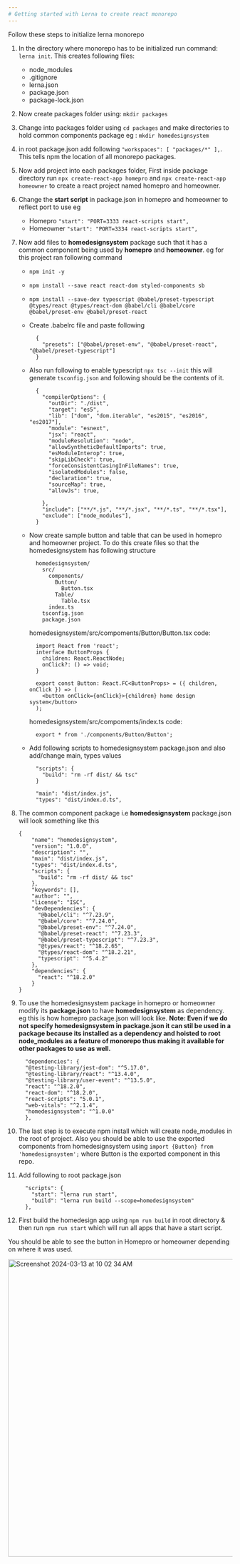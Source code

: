 ```yaml
---
# Getting started with Lerna to create react monorepo
---
```

Follow these steps to initialize lerna monorepo
1. In the directory where monorepo has to be initialized run command: 
`lerna init`.
  This creates following files:
    - node_modules
    - .gitignore
    - lerna.json
    - package.json
    - package-lock.json

2. Now create packages folder using: `mkdir packages`
3. Change into packages folder using `cd packages` and make directories to hold common components package eg : `mkdir homedesignsystem`
4. in root package.json add following ```"workspaces": [
    "packages/*"
  ],```. This tells npm the location of all monorepo packages.
5. Now add project into each packages folder, First inside package directory run `npx create-react-app homepro` and `npx create-react-app homeowner` to create a react project named homepro and homeowner.
6. Change the **start script** in package.json in homepro and homeowner to reflect port to use eg 
    * Homepro `"start": "PORT=3333 react-scripts start",`
    * Homeowner `"start": "PORT=3334 react-scripts start",`
7. Now add files to **homedesignsystem** package such that it has a common component being used by **homepro** and **homeowner**. eg for this project ran following command 
    * `npm init -y`
    * `npm install --save react react-dom styled-components sb`
    * `npm install --save-dev typescript @babel/preset-typescript @types/react @types/react-dom @babel/cli @babel/core @babel/preset-env @babel/preset-react`
    * Create .babelrc file and paste following 
      ```
        {
          "presets": ["@babel/preset-env", "@babel/preset-react", "@babel/preset-typescript"]
        }
      ```
    * Also run following to enable typescript `npx tsc --init` this will generate `tsconfig.json` and following should be the contents of it.
      ```
        {
          "compilerOptions": {
            "outDir": "./dist",
            "target": "es5",
            "lib": ["dom", "dom.iterable", "es2015", "es2016", "es2017"],
            "module": "esnext",
            "jsx": "react",
            "moduleResolution": "node",
            "allowSyntheticDefaultImports": true,
            "esModuleInterop": true,
            "skipLibCheck": true,
            "forceConsistentCasingInFileNames": true,
            "isolatedModules": false,
            "declaration": true,
            "sourceMap": true,
            "allowJs": true,
        
          },
          "include": ["**/*.js", "**/*.jsx", "**/*.ts", "**/*.tsx"],
          "exclude": ["node_modules"],
        }
      ```
    * Now create sample button and table that can be used in homepro and homeowner project. To do this create files so that the homedesignsystem has following structure
        ```
          homedesignsystem/
            src/
              components/
                Button/
                  Button.tsx
                Table/
                  Table.tsx
              index.ts
            tsconfig.json
            package.json
        ```
        homedesignsystem/src/compoments/Button/Button.tsx code:
        ```
          import React from 'react';
          interface ButtonProps {
            children: React.ReactNode;
            onClick?: () => void;
          }
          
          export const Button: React.FC<ButtonProps> = ({ children, onClick }) => (
            <button onClick={onClick}>{children} home design system</button>
          );
        ```
       homedesignsystem/src/compoments/index.ts code:
        ```
          export * from './components/Button/Button';
        ```
        
     * Add following scripts to homedesignsystem package.json and also add/change main, types values
        ```
          "scripts": {
            "build": "rm -rf dist/ && tsc"
          }
        ```
        ```
          "main": "dist/index.js",
          "types": "dist/index.d.ts",
        ```
    
7. The common component package i.e **homedesignsystem** package.json will look something like this
    ```
    {
        "name": "homedesignsystem",
        "version": "1.0.0",
        "description": "",
        "main": "dist/index.js",
        "types": "dist/index.d.ts",
        "scripts": {
          "build": "rm -rf dist/ && tsc"
        },
        "keywords": [],
        "author": "",
        "license": "ISC",
        "devDependencies": {
          "@babel/cli": "^7.23.9",
          "@babel/core": "^7.24.0",
          "@babel/preset-env": "^7.24.0",
          "@babel/preset-react": "^7.23.3",
          "@babel/preset-typescript": "^7.23.3",
          "@types/react": "^18.2.65",
          "@types/react-dom": "^18.2.21",
          "typescript": "^5.4.2"
        },
        "dependencies": {
          "react": "^18.2.0"
        }
    }
    ```
8. To use the homedesignsystem package in homepro or homeowner modify its **package.json** to have **homedesignsystem** as dependency. eg this is how homepro package.json will look like. **Note: Even if we do not specify homedesignsystem in package.json it can stil be used in a package because its installed as a dependency and hoisted to root node_modules as a feature of monorepo thus making it available for other packages to use as well.**
    ```
      "dependencies": {
      "@testing-library/jest-dom": "^5.17.0",
      "@testing-library/react": "^13.4.0",
      "@testing-library/user-event": "^13.5.0",
      "react": "^18.2.0",
      "react-dom": "^18.2.0",
      "react-scripts": "5.0.1",
      "web-vitals": "^2.1.4",
      "homedesignsystem": "^1.0.0"
      },
    ```
9. The last step is to execute npm install which will create node_modules in the root of project. Also you should be able to use the exported components from homedesignsystem using `import {Button} from 'homedesignsystem';` where  Button is the exported component in this repo.
10. Add following to root package.json 
    ```
      "scripts": {
        "start": "lerna run start",
        "build": "lerna run build --scope=homedesignsystem"
      },
    ```
11. First build the homedesign app using `npm run build` in root directory & then run `npm run start` which will run all apps that have a start script.

You should be able to see the button in Homepro or homeowner depending on where it was used.

<img width="667" alt="Screenshot 2024-03-13 at 10 02 34 AM" src="https://github.com/veerthiara/react-monorepo/assets/23288822/77108ff1-5c99-460e-b285-2672c88aab41">




